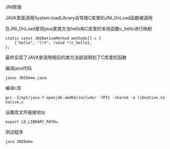 JNI原理

JAVA里面调用System.loadLibrary会导致C库里的JNI_OnLoad函数被调用

在JNI_OnLoad里将java里类方法hello和C库里的本地函数c_hello进行映射

	static const JNINativeMethod methods[] = {
		{"hello", "()V", (void *)c_hello},
	};

最终实现了JAVA里调用相应的类方法就调用到了C库里的函数

编译java代码

	javac JNIDemo.java

编译c库

	gcc -I/opt/java-7-openjdk-amd64/include/ -fPIC -shared -o libnative.so native.c

设置库文件链接地址

	export LD_LIBRARY_PATH=.

测试程序

	java JNIDemo
